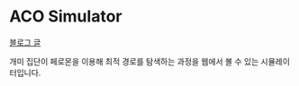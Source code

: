 # ACO Simulator
[블로그 글](https://prozac0401.tistory.com/37)

개미 집단이 페로몬을 이용해 최적 경로를 탐색하는 과정을 웹에서 볼 수 있는 시뮬레이터입니다.

